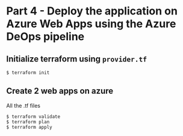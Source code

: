 # Part 4 - Deploy the application on Azure Web Apps using the Azure DeOps pipeline

## Initialize terraform using `provider.tf`
	$ terraform init

## Create 2 web apps on azure

All the .tf files

	$ terraform validate
	$ terraform plan
	$ terraform apply


	